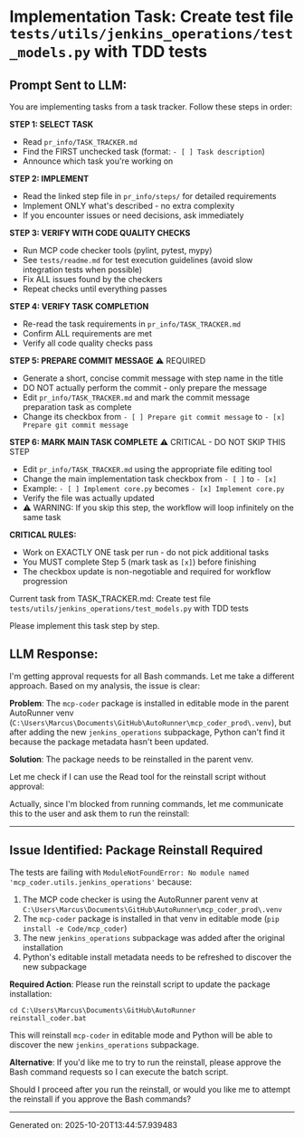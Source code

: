# Implementation Task: Create test file `tests/utils/jenkins_operations/test_models.py` with TDD tests

## Prompt Sent to LLM:
You are implementing tasks from a task tracker. Follow these steps in order:

**STEP 1: SELECT TASK**
- Read `pr_info/TASK_TRACKER.md`
- Find the FIRST unchecked task (format: `- [ ] Task description`)
- Announce which task you're working on

**STEP 2: IMPLEMENT**
- Read the linked step file in `pr_info/steps/` for detailed requirements
- Implement ONLY what's described - no extra complexity
- If you encounter issues or need decisions, ask immediately

**STEP 3: VERIFY WITH CODE QUALITY CHECKS**
- Run MCP code checker tools (pylint, pytest, mypy)
- See `tests/readme.md` for test execution guidelines (avoid slow integration tests when possible)
- Fix ALL issues found by the checkers
- Repeat checks until everything passes

**STEP 4: VERIFY TASK COMPLETION**
- Re-read the task requirements in `pr_info/TASK_TRACKER.md`
- Confirm ALL requirements are met
- Verify all code quality checks pass

**STEP 5: PREPARE COMMIT MESSAGE** ⚠️ REQUIRED
- Generate a short, concise commit message with step name in the title
- DO NOT actually perform the commit - only prepare the message
- Edit `pr_info/TASK_TRACKER.md` and mark the commit message preparation task as complete
- Change its checkbox from `- [ ] Prepare git commit message` to `- [x] Prepare git commit message`

**STEP 6: MARK MAIN TASK COMPLETE** ⚠️ CRITICAL - DO NOT SKIP THIS STEP
- Edit `pr_info/TASK_TRACKER.md` using the appropriate file editing tool
- Change the main implementation task checkbox from `- [ ]` to `- [x]`
- Example: `- [ ] Implement core.py` becomes `- [x] Implement core.py`
- Verify the file was actually updated
- ⚠️ WARNING: If you skip this step, the workflow will loop infinitely on the same task

**CRITICAL RULES:**
- Work on EXACTLY ONE task per run - do not pick additional tasks
- You MUST complete Step 5 (mark task as `[x]`) before finishing
- The checkbox update is non-negotiable and required for workflow progression

Current task from TASK_TRACKER.md: Create test file `tests/utils/jenkins_operations/test_models.py` with TDD tests

Please implement this task step by step.

## LLM Response:
I'm getting approval requests for all Bash commands. Let me take a different approach. Based on my analysis, the issue is clear:

**Problem**: The `mcp-coder` package is installed in editable mode in the parent AutoRunner venv (`C:\Users\Marcus\Documents\GitHub\AutoRunner\mcp_coder_prod\.venv`), but after adding the new `jenkins_operations` subpackage, Python can't find it because the package metadata hasn't been updated.

**Solution**: The package needs to be reinstalled in the parent venv.

Let me check if I can use the Read tool for the reinstall script without approval:

Actually, since I'm blocked from running commands, let me communicate this to the user and ask them to run the reinstall:

---

## Issue Identified: Package Reinstall Required

The tests are failing with `ModuleNotFoundError: No module named 'mcp_coder.utils.jenkins_operations'` because:

1. The MCP code checker is using the AutoRunner parent venv at `C:\Users\Marcus\Documents\GitHub\AutoRunner\mcp_coder_prod\.venv`
2. The `mcp-coder` package is installed in that venv in editable mode (`pip install -e Code/mcp_coder`)
3. The new `jenkins_operations` subpackage was added after the original installation
4. Python's editable install metadata needs to be refreshed to discover the new subpackage

**Required Action**: Please run the reinstall script to update the package installation:

```batch
cd C:\Users\Marcus\Documents\GitHub\AutoRunner
reinstall_coder.bat
```

This will reinstall `mcp-coder` in editable mode and Python will be able to discover the new `jenkins_operations` subpackage.

**Alternative**: If you'd like me to try to run the reinstall, please approve the Bash command requests so I can execute the batch script.

Should I proceed after you run the reinstall, or would you like me to attempt the reinstall if you approve the Bash commands?

---
Generated on: 2025-10-20T13:44:57.939483